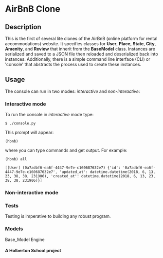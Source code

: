 # AirBnB Clone

## Description
This is the first of several lite clones of the AirBnB (online platform for rental accommodations) website. It specifies classes for __User__, __Place__, __State__, __City__, __Amenity__, and __Review__ that inherit from the __BaseModel__ class. Instances are serialized and saved to a JSON file then reloaded and deserialized back into instances. Additionally, there is a simple command line interface (CLI) or 'console' that abstracts the process used to create these instances.

## Usage
The console can run in two modes: *interactive* and *non-interactive*:

### Interactive mode

To run the console in *interactive* mode type:

```$ ./console.py```

This prompt will appear:

```(hbnb) ```

where you can type commands and get output. For example:

```(hbnb) all```

```[[User] (0a7adbf6-ea6f-4447-9e7e-c160687632e7) {'id': '0a7adbf6-ea6f-4447-9e7e-c160687632e7', 'updated_at': datetime.datetime(2018, 6, 13, 23, 38, 38, 231906), 'created_at': datetime.datetime(2018, 6, 13, 23, 38, 38, 231906)}]```

### Non-interactive mode


### Tests
Testing is imperative to building any robust program.

### Models
Base_Model
Engine








#### A Holberton School project
